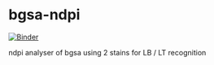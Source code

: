 bgsa-ndpi
=========

[![Binder](https://mybinder.org/badge_logo.svg)](https://mybinder.org/v2/gh/knave88/bgsa-ndpi/HEAD?filepath=bgsa_pseudoGUI.ipynb)

ndpi analyser of bgsa using 2 stains for LB / LT recognition
